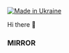 [![Made in Ukraine](https://img.shields.io/badge/made_in-Ukraine-ffd700.svg?labelColor=0057b7)](https://stand-with-ukraine.pp.ua)


Hi there 👋
### MIRROR
